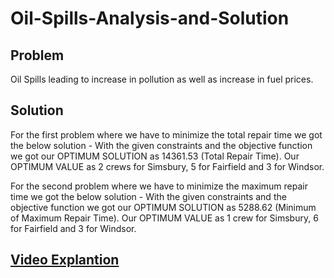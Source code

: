 # Oil-Spills-Analysis-and-Solution

## Problem


Oil Spills leading to increase in pollution as well as increase in fuel prices.

## Solution


For the first problem where we have to minimize the total repair time we got the below solution - 
With the given constraints and the objective function we got our OPTIMUM SOLUTION as 14361.53 (Total Repair Time). 
Our OPTIMUM VALUE as 2 crews for Simsbury, 5 for Fairfield and 3 for Windsor.


For the second problem where we have to minimize the maximum repair time we got the below solution - 
With the given constraints and the objective function we got our OPTIMUM SOLUTION as 5288.62 (Minimum of Maximum Repair Time). 
Our OPTIMUM VALUE as 1 crew for Simsbury, 6 for Fairfield and 3 for Windsor.


## [Video Explantion](https://youtu.be/R2Z9kCyB27U)
